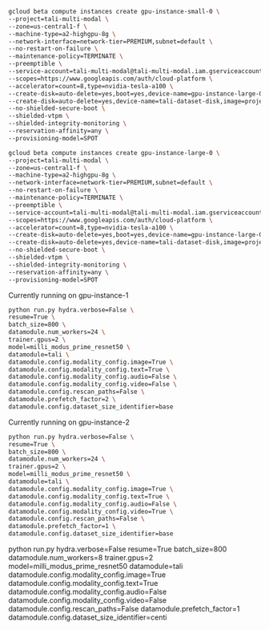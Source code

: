 ```bash
gcloud beta compute instances create gpu-instance-small-0 \
--project=tali-multi-modal \
--zone=us-central1-f \
--machine-type=a2-highgpu-8g \
--network-interface=network-tier=PREMIUM,subnet=default \
--no-restart-on-failure \
--maintenance-policy=TERMINATE \
--preemptible \
--service-account=tali-multi-modal@tali-multi-modal.iam.gserviceaccount.com \
--scopes=https://www.googleapis.com/auth/cloud-platform \
--accelerator=count=8,type=nvidia-tesla-a100 \
--create-disk=auto-delete=yes,boot=yes,device-name=gpu-instance-large-0,image=projects/tali-multi-modal/global/images/tali-ubuntu-cuda110-pytorch-v-1-3,mode=rw,size=150,type=projects/tali-multi-modal/zones/us-central1-f/diskTypes/pd-standard \
--create-disk=auto-delete=yes,device-name=tali-dataset-disk,image=projects/tali-multi-modal/global/images/tali-v-3-5-high-npy-error-rate,mode=rw,name=disk-6,size=10000,type=projects/tali-multi-modal/zones/us-central1-f/diskTypes/pd-ssd \
--no-shielded-secure-boot \
--shielded-vtpm \
--shielded-integrity-monitoring \
--reservation-affinity=any \
--provisioning-model=SPOT
```

```bash
gcloud beta compute instances create gpu-instance-large-0 \
--project=tali-multi-modal \
--zone=us-central1-f \
--machine-type=a2-highgpu-8g \
--network-interface=network-tier=PREMIUM,subnet=default \
--no-restart-on-failure \
--maintenance-policy=TERMINATE \
--preemptible \
--service-account=tali-multi-modal@tali-multi-modal.iam.gserviceaccount.com \
--scopes=https://www.googleapis.com/auth/cloud-platform \
--accelerator=count=8,type=nvidia-tesla-a100 \
--create-disk=auto-delete=yes,boot=yes,device-name=gpu-instance-large-0,image=projects/tali-multi-modal/global/images/tali-ubuntu-cuda110-pytorch-v-1-3,mode=rw,size=150,type=projects/tali-multi-modal/zones/us-central1-f/diskTypes/pd-standard \
--create-disk=auto-delete=yes,device-name=tali-dataset-disk,image=projects/tali-multi-modal/global/images/tali-v-3-5-high-npy-error-rate,mode=rw,name=disk-6,size=10000,type=projects/tali-multi-modal/zones/us-central1-f/diskTypes/pd-ssd \
--no-shielded-secure-boot \
--shielded-vtpm \
--shielded-integrity-monitoring \
--reservation-affinity=any \
--provisioning-model=SPOT
```


Currently running on gpu-instance-1
```bash
python run.py hydra.verbose=False \
resume=True \
batch_size=800 \
datamodule.num_workers=24 \
trainer.gpus=2 \
model=milli_modus_prime_resnet50 \
datamodule=tali \
datamodule.config.modality_config.image=True \
datamodule.config.modality_config.text=True \
datamodule.config.modality_config.audio=False \
datamodule.config.modality_config.video=False \
datamodule.config.rescan_paths=False \
datamodule.prefetch_factor=2 \
datamodule.config.dataset_size_identifier=base
```

Currently running on gpu-instance-2
```bash
python run.py hydra.verbose=False \
resume=True \
batch_size=800 \
datamodule.num_workers=24 \
trainer.gpus=2 \
model=milli_modus_prime_resnet50 \
datamodule=tali \
datamodule.config.modality_config.image=True \
datamodule.config.modality_config.text=True \
datamodule.config.modality_config.audio=False \
datamodule.config.modality_config.video=True \
datamodule.config.rescan_paths=False \
datamodule.prefetch_factor=1 \
datamodule.config.dataset_size_identifier=base
```

python run.py hydra.verbose=False resume=True batch_size=800 datamodule.num_workers=8 trainer.gpus=2 model=milli_modus_prime_resnet50 datamodule=tali datamodule.config.modality_config.image=True datamodule.config.modality_config.text=True datamodule.config.modality_config.audio=False datamodule.config.modality_config.video=False datamodule.config.rescan_paths=False datamodule.prefetch_factor=1 datamodule.config.dataset_size_identifier=centi